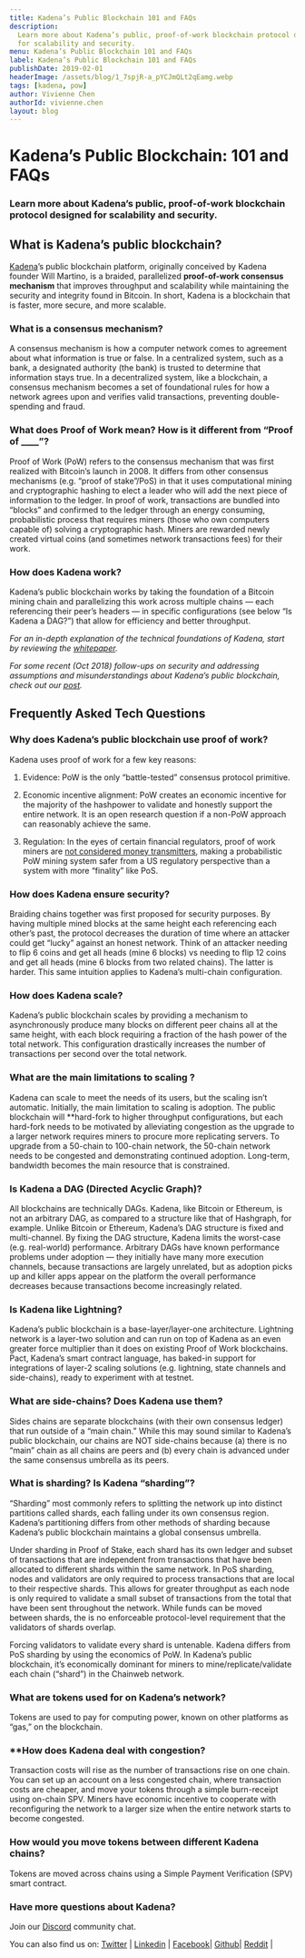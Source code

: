 ```yaml
---
title: Kadena’s Public Blockchain 101 and FAQs
description:
  Learn more about Kadena’s public, proof-of-work blockchain protocol designed
  for scalability and security.
menu: Kadena’s Public Blockchain 101 and FAQs
label: Kadena’s Public Blockchain 101 and FAQs
publishDate: 2019-02-01
headerImage: /assets/blog/1_7spjR-a_pYCJmQLt2qEamg.webp
tags: [kadena, pow]
author: Vivienne Chen
authorId: vivienne.chen
layout: blog
---
```


# Kadena’s Public Blockchain: 101 and FAQs

### Learn more about Kadena’s public, proof-of-work blockchain protocol designed for scalability and security.

## What is Kadena’s public blockchain?

[Kadena](http://kadena.io)’s public blockchain platform, originally conceived by
Kadena founder Will Martino, is a braided, parallelized **proof-of-work
consensus mechanism** that improves throughput and scalability while maintaining
the security and integrity found in Bitcoin. In short, Kadena is a blockchain
that is faster, more secure, and more scalable.

### What is a consensus mechanism?

A consensus mechanism is how a computer network comes to agreement about what
information is true or false. In a centralized system, such as a bank, a
designated authority (the bank) is trusted to determine that information stays
true. In a decentralized system, like a blockchain, a consensus mechanism
becomes a set of foundational rules for how a network agrees upon and verifies
valid transactions, preventing double-spending and fraud.

### What does Proof of Work mean? How is it different from “Proof of \_\_\_\_”?

Proof of Work (PoW) refers to the consensus mechanism that was first realized
with Bitcoin’s launch in 2008. It differs from other consensus mechanisms (e.g.
“proof of stake”/PoS) in that it uses computational mining and cryptographic
hashing to elect a leader who will add the next piece of information to the
ledger. In proof of work, transactions are bundled into “blocks” and confirmed
to the ledger through an energy consuming, probabilistic process that requires
miners (those who own computers capable of) solving a cryptographic hash. Miners
are rewarded newly created virtual coins (and sometimes network transactions
fees) for their work.

### How does Kadena work?

Kadena’s public blockchain works by taking the foundation of a Bitcoin mining
chain and parallelizing this work across multiple chains — each referencing
their peer’s headers — in specific configurations (see below “Is Kadena a DAG?”)
that allow for efficiency and better throughput.

_For an in-depth explanation of the technical foundations of Kadena, start by
reviewing the [whitepaper](https://kadena.io/docs/chainweb-v15.pdf)._

_For some recent (Oct 2018) follow-ups on security and addressing assumptions
and misunderstandings about Kadena’s public blockchain, check out our
[post](/docs/blogchain/2018/security-kadena-chainweb-blockchain-2018-11-01)._

## Frequently Asked Tech Questions

### Why does Kadena’s public blockchain use proof of work?

Kadena uses proof of work for a few key reasons:

1.  Evidence: PoW is the only “battle-tested” consensus protocol primitive.

2.  Economic incentive alignment: PoW creates an economic incentive for the
    majority of the hashpower to validate and honestly support the entire
    network. It is an open research question if a non-PoW approach can
    reasonably achieve the same.

3.  Regulation: In the eyes of certain financial regulators, proof of work
    miners are
    [not considered money transmitters](https://www.fincen.gov/resources/statutes-regulations/administrative-rulings/application-fincens-regulations-virtual-0),
    making a probabilistic PoW mining system safer from a US regulatory
    perspective than a system with more “finality” like PoS.

### How does Kadena ensure security?

Braiding chains together was first proposed for security purposes. By having
multiple mined blocks at the same height each referencing each other’s past, the
protocol decreases the duration of time where an attacker could get “lucky”
against an honest network. Think of an attacker needing to flip 6 coins and get
all heads (mine 6 blocks) vs needing to flip 12 coins and get all heads (mine 6
blocks from two related chains). The latter is harder. This same intuition
applies to Kadena’s multi-chain configuration.

### How does Kadena scale?

Kadena’s public blockchain scales by providing a mechanism to asynchronously
produce many blocks on different peer chains all at the same height, with each
block requiring a fraction of the hash power of the total network. This
configuration drastically increases the number of transactions per second over
the total network.

### What are the main limitations to scaling ?

Kadena can scale to meet the needs of its users, but the scaling isn’t
automatic. Initially, the main limitation to scaling is adoption. The public
blockchain will \*\*hard-fork to higher throughput configurations, but each
hard-fork needs to be motivated by alleviating congestion as the upgrade to a
larger network requires miners to procure more replicating servers. To upgrade
from a 50-chain to 100-chain network, the 50-chain network needs to be congested
and demonstrating continued adoption. Long-term, bandwidth becomes the main
resource that is constrained.

### Is Kadena a DAG (Directed Acyclic Graph)?

All blockchains are technically DAGs. Kadena, like Bitcoin or Ethereum, is not
an arbitrary DAG, as compared to a structure like that of Hashgraph, for
example. Unlike Bitcoin or Ethereum, Kadena’s DAG structure is fixed and
multi-channel. By fixing the DAG structure, Kadena limits the worst-case (e.g.
real-world) performance. Arbitrary DAGs have known performance problems under
adoption — they initially have many more execution channels, because
transactions are largely unrelated, but as adoption picks up and killer apps
appear on the platform the overall performance decreases because transactions
become increasingly related.

### Is Kadena like Lightning?

Kadena’s public blockchain is a base-layer/layer-one architecture. Lightning
network is a layer-two solution and can run on top of Kadena as an even greater
force multiplier than it does on existing Proof of Work blockchains. Pact,
Kadena’s smart contract language, has baked-in support for integrations of
layer-2 scaling solutions (e.g. lightning, state channels and side-chains),
ready to experiment with at testnet.

### What are side-chains? Does Kadena use them?

Sides chains are separate blockchains (with their own consensus ledger) that run
outside of a “main chain.” While this may sound similar to Kadena’s public
blockchain, our chains are NOT side-chains because (a) there is no “main” chain
as all chains are peers and (b) every chain is advanced under the same consensus
umbrella as its peers.

### What is sharding? Is Kadena “sharding”?

“Sharding” most commonly refers to splitting the network up into distinct
partitions called shards, each falling under its own consensus region. Kadena’s
partitioning differs from other methods of sharding because Kadena’s public
blockchain maintains a global consensus umbrella.

Under sharding in Proof of Stake, each shard has its own ledger and subset of
transactions that are independent from transactions that have been allocated to
different shards within the same network. In PoS sharding, nodes and validators
are only required to process transactions that are local to their respective
shards. This allows for greater throughput as each node is only required to
validate a small subset of transactions from the total that have been sent
throughout the network. While funds can be moved between shards, the is no
enforceable protocol-level requirement that the validators of shards overlap.

Forcing validators to validate every shard is untenable. Kadena differs from PoS
sharding by using the economics of PoW. In Kadena’s public blockchain, it’s
economically dominant for miners to mine/replicate/validate each chain (“shard”)
in the Chainweb network.

### What are tokens used for on Kadena’s network?

Tokens are used to pay for computing power, known on other platforms as “gas,”
on the blockchain.

### \*\*How does Kadena deal with congestion?

Transaction costs will rise as the number of transactions rise on one chain. You
can set up an account on a less congested chain, where transaction costs are
cheaper, and move your tokens through a simple burn-receipt using on-chain SPV.
Miners have economic incentive to cooperate with reconfiguring the network to a
larger size when the entire network starts to become congested.

### How would you move tokens between different Kadena chains?

Tokens are moved across chains using a Simple Payment Verification (SPV) smart
contract.

### Have more questions about Kadena?

Join our [Discord](https://discordapp.com/invite/bsUcWmX) community chat.

You can also find us on: [Twitter](http://twitter.com/kadena_io) |
[Linkedin](https://www.linkedin.com/company/kadena-llc/) |
[Facebook](https://www.facebook.com/pg/Kadena-194125367992879)|
[Github](https://github.com/kadena-io)| [Reddit](http://reddit.com/r/kadena) |
